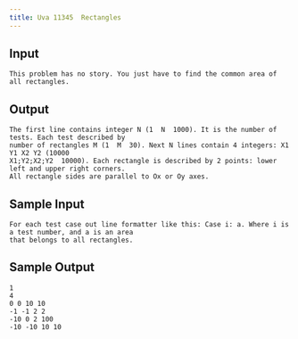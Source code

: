 ```yaml
---
title: Uva 11345  Rectangles
---
```



## Input

```text
This problem has no story. You just have to find the common area of all rectangles.
```

## Output

```text
The first line contains integer N (1  N  1000). It is the number of tests. Each test described by
number of rectangles M (1  M  30). Next N lines contain 4 integers: X1 Y1 X2 Y2 (10000 
X1;Y2;X2;Y2  10000). Each rectangle is described by 2 points: lower left and upper right corners.
All rectangle sides are parallel to Ox or Oy axes.

```

## Sample Input

```text
For each test case out line formatter like this: Case i: a. Where i is a test number, and a is an area
that belongs to all rectangles.

```

## Sample Output

```text
1
4
0 0 10 10
-1 -1 2 2
-10 0 2 100
-10 -10 10 10

```
